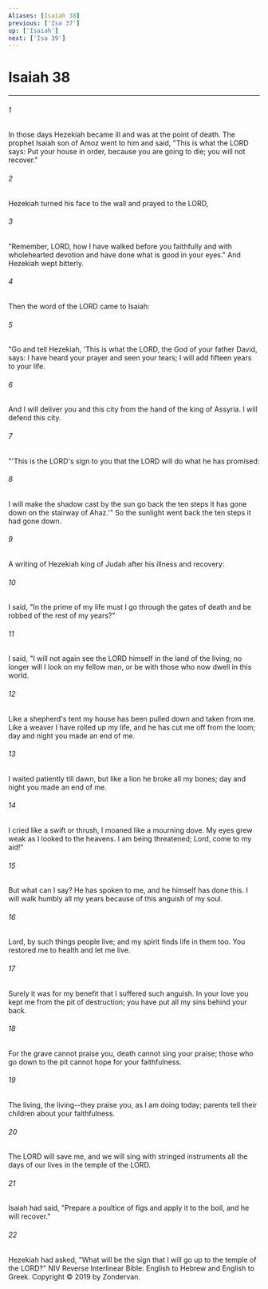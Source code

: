 ```yaml
---
Aliases: [Isaiah 38]
previous: ['Isa 37']
up: ['Isaiah']
next: ['Isa 39']
---
```

# Isaiah 38

***


###### 1 
In those days Hezekiah became ill and was at the point of death. The prophet Isaiah son of Amoz went to him and said, "This is what the LORD says: Put your house in order, because you are going to die; you will not recover." 

###### 2 
Hezekiah turned his face to the wall and prayed to the LORD, 

###### 3 
"Remember, LORD, how I have walked before you faithfully and with wholehearted devotion and have done what is good in your eyes." And Hezekiah wept bitterly. 

###### 4 
Then the word of the LORD came to Isaiah: 

###### 5 
"Go and tell Hezekiah, 'This is what the LORD, the God of your father David, says: I have heard your prayer and seen your tears; I will add fifteen years to your life. 

###### 6 
And I will deliver you and this city from the hand of the king of Assyria. I will defend this city. 

###### 7 
"'This is the LORD's sign to you that the LORD will do what he has promised: 

###### 8 
I will make the shadow cast by the sun go back the ten steps it has gone down on the stairway of Ahaz.'" So the sunlight went back the ten steps it had gone down. 

###### 9 
A writing of Hezekiah king of Judah after his illness and recovery: 

###### 10 
I said, "In the prime of my life must I go through the gates of death and be robbed of the rest of my years?" 

###### 11 
I said, "I will not again see the LORD himself in the land of the living; no longer will I look on my fellow man, or be with those who now dwell in this world. 

###### 12 
Like a shepherd's tent my house has been pulled down and taken from me. Like a weaver I have rolled up my life, and he has cut me off from the loom; day and night you made an end of me. 

###### 13 
I waited patiently till dawn, but like a lion he broke all my bones; day and night you made an end of me. 

###### 14 
I cried like a swift or thrush, I moaned like a mourning dove. My eyes grew weak as I looked to the heavens. I am being threatened; Lord, come to my aid!" 

###### 15 
But what can I say? He has spoken to me, and he himself has done this. I will walk humbly all my years because of this anguish of my soul. 

###### 16 
Lord, by such things people live; and my spirit finds life in them too. You restored me to health and let me live. 

###### 17 
Surely it was for my benefit that I suffered such anguish. In your love you kept me from the pit of destruction; you have put all my sins behind your back. 

###### 18 
For the grave cannot praise you, death cannot sing your praise; those who go down to the pit cannot hope for your faithfulness. 

###### 19 
The living, the living--they praise you, as I am doing today; parents tell their children about your faithfulness. 

###### 20 
The LORD will save me, and we will sing with stringed instruments all the days of our lives in the temple of the LORD. 

###### 21 
Isaiah had said, "Prepare a poultice of figs and apply it to the boil, and he will recover." 

###### 22 
Hezekiah had asked, "What will be the sign that I will go up to the temple of the LORD?" NIV Reverse Interlinear Bible: English to Hebrew and English to Greek. Copyright © 2019 by Zondervan.
